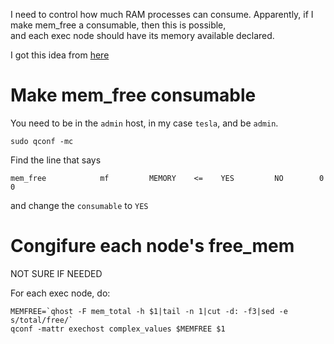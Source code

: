 I need to control how much RAM processes can consume.
Apparently, if I make mem_free a consumable, then this is possible,    
and each exec node should have its memory available declared.

I got this idea from [here](https://arc.liv.ac.uk/pipermail/gridengine-users/2007-February/013212.html)


# Make mem_free consumable
You need to be in the `admin` host, in my case `tesla`, and be `admin`.

```
sudo qconf -mc
```
Find the line that says 
```
mem_free            mf         MEMORY    <=    YES         NO        0        0
```
and change the `consumable` to `YES`


# Congifure each node's free_mem
NOT SURE IF NEEDED

For each exec node, do:
```
MEMFREE=`qhost -F mem_total -h $1|tail -n 1|cut -d: -f3|sed -e 
s/total/free/`
qconf -mattr exechost complex_values $MEMFREE $1
```




